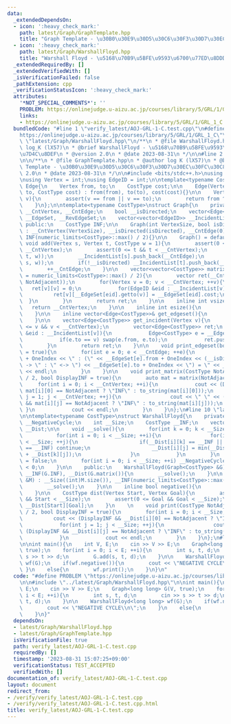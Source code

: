 ```yaml
---
data:
  _extendedDependsOn:
  - icon: ':heavy_check_mark:'
    path: latest/Graph/GraphTemplate.hpp
    title: "Graph Template - \u30B0\u30E9\u30D5\u30C6\u30F3\u30D7\u30EC\u30FC\u30C8"
  - icon: ':heavy_check_mark:'
    path: latest/Graph/WarshallFloyd.hpp
    title: "Warshall Floyd - \u5168\u70B9\u5BFE\u9593\u6700\u77ED\u8DDD\u96E2"
  _extendedRequiredBy: []
  _extendedVerifiedWith: []
  _isVerificationFailed: false
  _pathExtension: cpp
  _verificationStatusIcon: ':heavy_check_mark:'
  attributes:
    '*NOT_SPECIAL_COMMENTS*': ''
    PROBLEM: https://onlinejudge.u-aizu.ac.jp/courses/library/5/GRL/1/GRL_1_C
    links:
    - https://onlinejudge.u-aizu.ac.jp/courses/library/5/GRL/1/GRL_1_C
  bundledCode: "#line 1 \"verify_latest/AOJ-GRL-1-C.test.cpp\"\n#define PROBLEM \"\
    https://onlinejudge.u-aizu.ac.jp/courses/library/5/GRL/1/GRL_1_C\"\n\n#line 1\
    \ \"latest/Graph/WarshallFloyd.hpp\"\n/**\n * @file WarshallFloyd.hpp\n * @author\
    \ log_K (lX57)\n * @brief WarshallFloyd - \u5168\u70B9\u5BFE\u9593\u6700\u77ED\
    \u7D4C\u8DEF\n * @version 2.0\n * @date 2023-08-31\n */\n\n#line 2 \"latest/Graph/GraphTemplate.hpp\"\
    \n\n/**\n * @file GraphTemplate.hpp\n * @author log K (lX57)\n * @brief Graph\
    \ Template - \u30B0\u30E9\u30D5\u30C6\u30F3\u30D7\u30EC\u30FC\u30C8\n * @version\
    \ 2.0\n * @date 2023-08-31\n */\n\n#include <bits/stdc++.h>\nusing namespace std;\n\
    \nusing Vertex = int;\nusing EdgeID = int;\n\ntemplate<typename CostType>\nstruct\
    \ Edge{\n    Vertex from, to;\n    CostType cost;\n\n    Edge(Vertex from, Vertex\
    \ to, CostType cost) : from(from), to(to), cost(cost){}\n\n    Vertex getto(Vertex\
    \ v){\n        assert(v == from || v == to);\n        return from ^ to ^ v;\n\
    \    }\n};\n\ntemplate<typename CostType>\nstruct Graph{\n    private:\n    int\
    \ __CntVertex, __CntEdge;\n    bool __isDirected;\n    vector<Edge<CostType>>\
    \ __EdgeSet, __RevEdgeSet;\n    vector<vector<EdgeID>> __IncidentList;\n\n   \
    \ public:\n    CostType INF;\n\n    Graph(int VertexSize, bool isDirected = false)\
    \ : __CntVertex(VertexSize), __isDirected(isDirected), __CntEdge(0), __IncidentList(VertexSize),\
    \ INF(numeric_limits<CostType>::max() / 2){}\n\n    Graph() = default;\n\n   \
    \ void add(Vertex s, Vertex t, CostType w = 1){\n        assert(0 <= s && s <\
    \ __CntVertex);\n        assert(0 <= t && t < __CntVertex);\n        __EdgeSet.push_back(Edge<CostType>(s,\
    \ t, w));\n        __IncidentList[s].push_back(__CntEdge);\n        __RevEdgeSet.push_back(Edge<CostType>(t,\
    \ s, w));\n        if(!__isDirected) __IncidentList[t].push_back(__CntEdge);\n\
    \        ++__CntEdge;\n    }\n\n    vector<vector<CostType>> matrix(CostType NotAdjacent\
    \ = numeric_limits<CostType>::max() / 2){\n        vector ret(__CntVertex, vector(__CntVertex,\
    \ NotAdjacent));\n        for(Vertex v = 0; v < __CntVertex; ++v){\n         \
    \   ret[v][v] = 0;\n            for(EdgeID &eid : __IncidentList[v]){\n      \
    \          ret[v][__EdgeSet[eid].getto(v)] = __EdgeSet[eid].cost;\n          \
    \  }\n        }\n        return ret;\n    }\n\n    inline int vsize(){\n     \
    \   return __CntVertex;\n    }\n\n    inline int esize(){\n        return __CntEdge;\n\
    \    }\n\n    inline vector<Edge<CostType>>& get_edgeset(){\n        return __EdgeSet;\n\
    \    }\n\n    vector<Edge<CostType>> get_incident(Vertex v){\n        assert(0\
    \ <= v && v < __CntVertex);\n        vector<Edge<CostType>> ret;\n        for(auto\
    \ &eid : __IncidentList[v]){\n            Edge<CostType> e = __EdgeSet[eid];\n\
    \            if(e.to == v) swap(e.from, e.to);\n            ret.push_back(e);\n\
    \        }\n        return ret;\n    }\n\n    void print_edgeset(bool OneIndex\
    \ = true){\n        for(int e = 0; e < __CntEdge; ++e){\n            cout << e\
    \ + OneIndex << \" : (\" << __EdgeSet[e].from + OneIndex << (__isDirected ? \"\
    \ -> \" : \" <-> \") << __EdgeSet[e].to + OneIndex << \") = \" << __EdgeSet[e].cost\
    \ << endl;\n        }\n    }\n\n    void print_matrix(CostType NotAdjacent = numeric_limits<CostType>::max()\
    \ / 2, bool DisplayINF = true){\n        auto mat = matrix(NotAdjacent);\n   \
    \     for(int i = 0; i < __CntVertex; ++i){\n            cout << (DisplayINF &&\
    \ mat[i][0] == NotAdjacent ? \"INF\" : to_string(mat[i][0]));\n            for(int\
    \ j = 1; j < __CntVertex; ++j){\n                cout << \" \" << (DisplayINF\
    \ && mat[i][j] == NotAdjacent ? \"INF\" : to_string(mat[i][j]));\n           \
    \ }\n            cout << endl;\n        }\n    }\n};\n#line 10 \"latest/Graph/WarshallFloyd.hpp\"\
    \n\ntemplate<typename CostType>\nstruct WarshallFloyd{\n    private:\n    bool\
    \ __NegativeCycle;\n    int __Size;\n    CostType __INF;\n    vector<vector<CostType>>\
    \ __Dist;\n\n    void __solve(){\n        for(int k = 0; k < __Size; ++k){\n \
    \           for(int i = 0; i < __Size; ++i){\n                for(int j = 0; j\
    \ < __Size; ++j){\n                    if(__Dist[i][k] == __INF || __Dist[k][j]\
    \ == __INF) continue;\n                    __Dist[i][j] = min(__Dist[i][j], __Dist[i][k]\
    \ + __Dist[k][j]);\n                }\n            }\n        }\n        __NegativeCycle\
    \ = false;\n        for(int i = 0; i < __Size; ++i) __NegativeCycle |= __Dist[i][i]\
    \ < 0;\n    }\n\n    public:\n    WarshallFloyd(Graph<CostType> &G) : __Size(G.vsize()),\
    \ __INF(G.INF), __Dist(G.matrix()){\n        __solve();\n    }\n\n    WarshallFloyd(vector<vector<CostType>>\
    \ &M) : __Size((int)M.size()), __INF(numeric_limits<CostType>::max() / 2), __Dist(M){\n\
    \        __solve();\n    }\n\n    inline bool negative(){\n        return __NegativeCycle;\n\
    \    }\n\n    CostType dist(Vertex Start, Vertex Goal){\n        assert(0 <= Start\
    \ && Start < __Size);\n        assert(0 <= Goal && Goal < __Size);\n        return\
    \ __Dist[Start][Goal];\n    }\n    \n    void print(CostType NotAdjacent = numeric_limits<CostType>::max()\
    \ / 2, bool DisplayINF = true){\n        for(int i = 0; i < __Size; ++i){\n  \
    \          cout << (DisplayINF && __Dist[i][0] == NotAdjacent ? \"INF\" : to_string(__Dist[i][0]));\n\
    \            for(int j = 1; j < __Size; ++j){\n                cout << \" \" <<\
    \ (DisplayINF && __Dist[i][j] == NotAdjacent ? \"INF\" : to_string(__Dist[i][j]));\n\
    \            }\n            cout << endl;\n        }\n    }\n};\n#line 4 \"verify_latest/AOJ-GRL-1-C.test.cpp\"\
    \n\nint main(){\n    int V, E;\n    cin >> V >> E;\n    Graph<long long> G(V,\
    \ true);\n    for(int i = 0; i < E; ++i){\n        int s, t, d;\n        cin >>\
    \ s >> t >> d;\n        G.add(s, t, d);\n    }\n\n    WarshallFloyd<long long>\
    \ wf(G);\n    if(wf.negative()){\n        cout << \"NEGATIVE CYCLE\\n\";\n   \
    \ }\n    else{\n        wf.print();\n    }\n}\n"
  code: "#define PROBLEM \"https://onlinejudge.u-aizu.ac.jp/courses/library/5/GRL/1/GRL_1_C\"\
    \n\n#include \"../latest/Graph/WarshallFloyd.hpp\"\n\nint main(){\n    int V,\
    \ E;\n    cin >> V >> E;\n    Graph<long long> G(V, true);\n    for(int i = 0;\
    \ i < E; ++i){\n        int s, t, d;\n        cin >> s >> t >> d;\n        G.add(s,\
    \ t, d);\n    }\n\n    WarshallFloyd<long long> wf(G);\n    if(wf.negative()){\n\
    \        cout << \"NEGATIVE CYCLE\\n\";\n    }\n    else{\n        wf.print();\n\
    \    }\n}"
  dependsOn:
  - latest/Graph/WarshallFloyd.hpp
  - latest/Graph/GraphTemplate.hpp
  isVerificationFile: true
  path: verify_latest/AOJ-GRL-1-C.test.cpp
  requiredBy: []
  timestamp: '2023-08-31 15:07:25+09:00'
  verificationStatus: TEST_ACCEPTED
  verifiedWith: []
documentation_of: verify_latest/AOJ-GRL-1-C.test.cpp
layout: document
redirect_from:
- /verify/verify_latest/AOJ-GRL-1-C.test.cpp
- /verify/verify_latest/AOJ-GRL-1-C.test.cpp.html
title: verify_latest/AOJ-GRL-1-C.test.cpp
---
```

